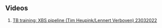 ## Videos

1. [TB training: XBS pipeline (Tim Heupink/Lennert Verboven) 23032022](https://www.youtube.com/watch?v=Kic2ItrJHj0)
